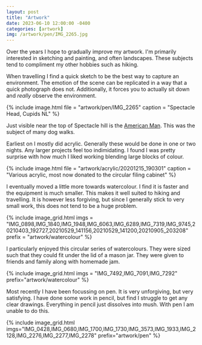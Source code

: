 ```yaml
---
layout: post
title: "Artwork"
date: 2023-06-10 12:00:00 -0400
categories: [artwork]
img: /artwork/pen/IMG_2265.jpg
---
```


Over the years I hope to gradually improve my artwork. I'm primarily interested in sketching and painting, and often landscapes. These subjects tend to compliment my other hobbies such as hiking.

When travelling I find a quick sketch to be the best way to capture an environment. The emotion of the scene can be replicated in a way that a quick photograph does not. Additionally, it forces you to actually sit down and _really_ observe the environment.

{% include image.html
file = "artwork/pen/IMG_2265"
caption = "Spectacle Head, Cupids NL"
%}

Just visible near the top of Spectacle hill is the [American Man](https://townofcupids.ca/spectacle-head-trail/). This was the subject of many dog walks.

Earliest on I mostly did acrylic. Generally these would be done in one or two nights. Any larger projects feel too indimidating. I found I was pretty surprise with how much I liked working blending large blocks of colour.

{% include image.html
file = "artwork/acrylic/20201215_190301"
caption = "Various acrylic, most now donated to the circular filing cabinet"
%}

I eventually moved a little more towards watercolour. I find it is faster and the equipment is much smaller. This makes it well suited to hiking and travelling. It is however less forgiving, but since I generally stick to very small work, this does not tend to be a huge problem.

{% include image_grid.html
imgs = "IMG_0898,IMG_1840,IMG_1948,IMG_6063,IMG_6289,IMG_7319,IMG_9745,20210403_192727,20210529_141156,20210529_141200,20210905_203208"
prefix = "artwork/watercolour"
%}

I particularly enjoyed this circular series of watercolours. They were sized such that they could fit under the lid of a mason jar. They were given to friends and family along with homemade jam.

{% include image_grid.html
imgs = "IMG_7492,IMG_7091,IMG_7292"
prefix="artwork/watercolour"
%}

Most recently I have been focussing on pen. It is very unforgiving, but very satisfying. I have done some work in pencil, but find I struggle to get any clear drawings. Everything in pencil just dissolves into mush. With pen I am unable to do this.

{% include image_grid.html
imgs="IMG_0428,IMG_0680,IMG_1700,IMG_1730,IMG_3573,IMG_1933,IMG_2128,IMG_2276,IMG_2277,IMG_2278"
prefix="artwork/pen"
%}
